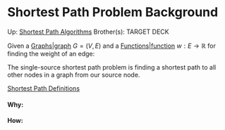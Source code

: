 # Shortest Path Problem Background

Up: [Shortest Path Algorithms](shortest_path_algorithms)
Brother(s):
TARGET DECK

Given a [Graphs|graph](graphs|graph) $G = (V, E)$ and a [Functions|function](functions|function) $w: E \rightarrow \mathbb{R}$ for finding the weight of an edge:

The single-source shortest path problem is finding a shortest path to all other nodes in a graph from our source node.

[Shortest Path Definitions](shortest_path_definitions)




































#### Why:
#### How:









